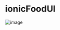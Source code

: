 # ionicFoodUI
![image](https://github.com/kingdorad/ionicFoodUI/blob/f9c97b07fcc1c884cd374d536f0c5cbd0e975420/20180930_170412.gif)
